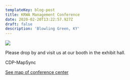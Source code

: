 ```yaml
---
templateKey: blog-post
title: KRWA Management Conference
date: 2020-02-20T13:22:57.927Z
draft: false
description: 'Blowling Green, KY'
---
```

![](/img/krwamgmt2020.jpg)

Please drop by and visit us at our booth in the exhibit hall.

CDP-MapSync

[See map of conference center](/map?layer=Advisory&feature=30)
